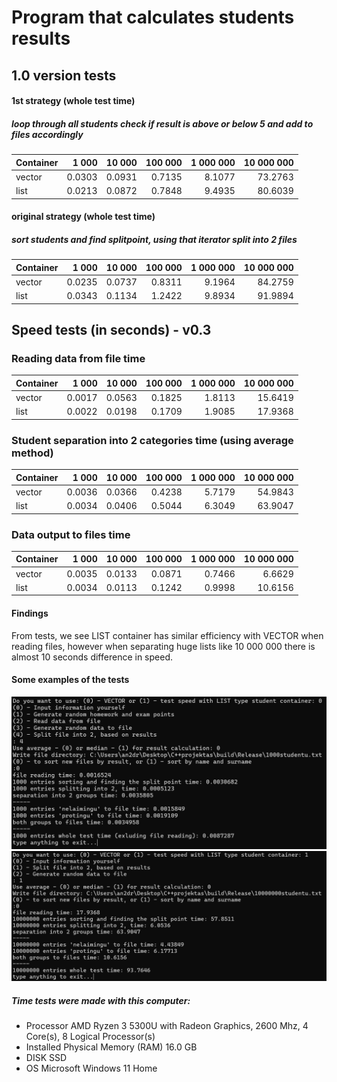 # Program that calculates students results

## 1.0 version tests

#### 1st strategy (whole test time)
##### loop through all students check if result is above or below 5 and add to files accordingly
| Container | 1 000  | 10 000 | 100 000 | 1 000 000 | 10 000 000 |
| --------- | ------:| ------:| -------:| ---------:| ----------:|
| vector    | 0.0303 | 0.0931 | 0.7135  | 8.1077    | 73.2763    |
| list      | 0.0213 | 0.0872 | 0.7848  | 9.4935    | 80.6039    |


#### original strategy (whole test time)
##### sort students and find splitpoint, using that iterator split into 2 files
| Container | 1 000  | 10 000 | 100 000 | 1 000 000 | 10 000 000 |
| --------- | ------:| ------:| -------:| ---------:| ----------:|
| vector    | 0.0235 | 0.0737 | 0.8311  | 9.1964    | 84.2759    |
| list      | 0.0343 | 0.1134 | 1.2422  | 9.8934    | 91.9894    |



## Speed tests (in seconds) - v0.3

### Reading data from file time
| Container | 1 000  | 10 000 | 100 000 | 1 000 000 | 10 000 000 |
| --------- | ------:| ------:| -------:| ---------:| ----------:|
| vector    | 0.0017 | 0.0563 | 0.1825  | 1.8113    | 15.6419    |
| list      | 0.0022 | 0.0198 | 0.1709  | 1.9085    | 17.9368    |

### Student separation into 2 categories time (using average method)
| Container | 1 000  | 10 000 | 100 000 | 1 000 000 | 10 000 000 |
| --------- | ------:| ------:| -------:| ---------:| ----------:|
| vector    | 0.0036 | 0.0366 | 0.4238  | 5.7179    | 54.9843    |
| list      | 0.0034 | 0.0406 | 0.5044  | 6.3049    | 63.9047    |

### Data output to files time
| Container | 1 000  | 10 000 | 100 000 | 1 000 000 | 10 000 000 |
| --------- | ------:| ------:| -------:| ---------:| ----------:|
| vector    | 0.0035 | 0.0133 | 0.0871  | 0.7466    | 6.6629     |
| list      | 0.0034 | 0.0113 | 0.1242  | 0.9998    | 10.6156    |

#### Findings
From tests, we see LIST container has similar efficiency with VECTOR when reading files,
however when separating huge lists like 10 000 000 there is almost 10 seconds difference in speed.

#### Some examples of the tests
![alt text](<tests/Screenshot 2024-10-25 135841.png>)
![alt text](<tests/Screenshot 2024-10-25 151113.png>)

##### Time tests were made with this computer:
* Processor	AMD Ryzen 3 5300U with Radeon Graphics, 2600 Mhz, 4 Core(s), 8 Logical Processor(s)
* Installed Physical Memory (RAM)	16.0 GB
* DISK SSD
* OS Microsoft Windows 11 Home
